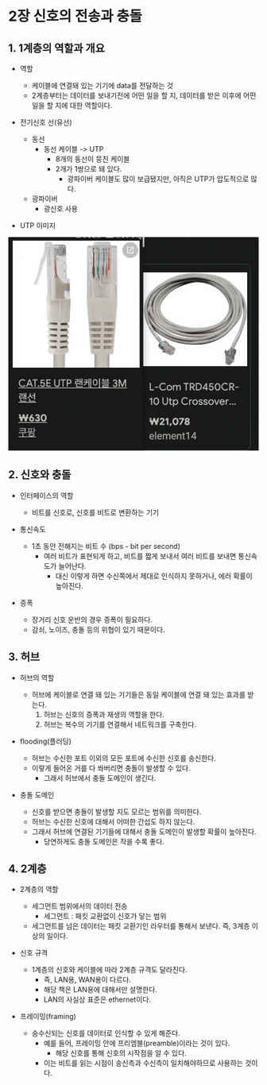 # 2장 신호의 전송과 충돌

## 1. 1계층의 역할과 개요

* 역할
  * 케이블에 연결돼 있는 기기에 data를 전달하는 것
  * 2계층부터는 데이터를 보내기전에 어떤 일을 할 지, 데이터를 받은 이후에 어떤 일을 할 지에 대한 역할이다.

* 전기신호 선(유선)
  * 동선
    * 동선 케이블 -> UTP
      * 8개의 동선이 뭉친 케이블
      * 2개가 1쌍으로 돼 있다.
        * 광파이버 케이블도 많이 보급됐지만, 아직은 UTP가 압도적으로 많다.
  * 광파이버
    * 광신호 사용

* UTP 이미지

![image|250](./images/2장_UTP.png)

## 2. 신호와 충돌

* 인터페이스의 역할
  * 비트를 신호로, 신호를 비트로 변환하는 기기

* 통신속도
  * 1초 동안 전해지는 비트 수 (bps - bit per second)
    * 여러 비트가 표현되게 하고, 비트를 짧게 보내서 여러 비트를 보내면 통신속도가 늘어난다.
      * 대신 이렇게 하면 수신쪽에서 제대로 인식하지 못하거나, 에러 확률이 높아진다.

* 증폭
  * 장거리 신호 운반의 경우 증폭이 필요하다.
  * 감쇠, 노이즈, 충돌 등의 위협이 있기 때문이다.

## 3. 허브

* 허브의 역할
  * 허브에 케이블로 연결 돼 있는 기기들은 동일 케이블에 연결 돼 있는 효과를 받는다.
    1. 허브는 신호의 증폭과 재생의 역할을 한다.
    2. 허브는 복수의 기기를 연결해서 네트워크를 구축한다.

* flooding(플러딩)
  * 허브는 수신한 포트 이외의 모든 포트에 수신한 신호를 송신한다.
  * 이렇게 들어온 거를 다 쏴버리면 충돌이 발생할 수 있다.
    * 그래서 허브에서 충돌 도메인이 생긴다.

* 충돌 도메인
  * 신호를 받으면 충돌이 발생할 지도 모르는 범위를 의미한다.
  * 허브는 수신한 신호에 대해서 어떠한 간섭도 하지 않는다.
  * 그래서 허브에 연결된 기기들에 대해서 충돌 도메인이 발생할 확률이 높아진다.
    * 당연하게도 충돌 도메인은 작을 수록 좋다.

## 4. 2계층

* 2계층의 역할
  * 세그먼트 범위에서의 데이터 전송
    * 세그먼트 : 패킷 교환없이 신호가 닿는 범위
  * 세그먼트를 넘은 데이터는 패킷 교환기인 라우터를 통해서 보낸다. 즉, 3계층 이상의 일이다.

* 신호 규격
  * 1계층의 신호와 케이블에 따라 2계층 규격도 달라진다.
    * 즉, LAN용, WAN용이 다르다.
    * 해당 책은 LAN용에 대해서만 설명한다.
    * LAN의 사실상 표준은 ethernet이다.

* 프레이밍(framing)
  * 송수신되는 신호를 데이터로 인식할 수 있게 해준다.
    * 예를 들어, 프레이밍 안에 프리엠블(preamble)이라는 것이 있다.
      * 해당 신호를 통해 신호의 시작점을 알 수 있다.
    * 이는 비트를 읽는 시점이 송신측과 수신측이 일치해야하므로 사용하는 것이다.


